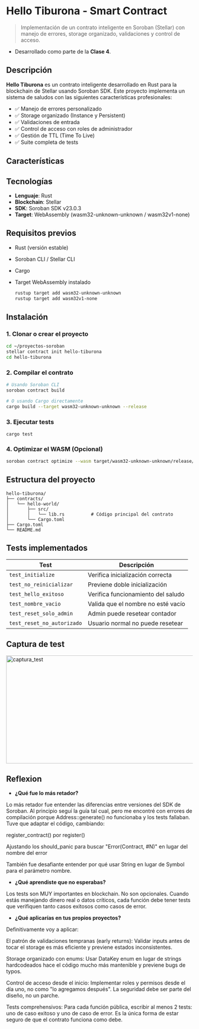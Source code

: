 # Hello Tiburona - Smart Contract 

> Implementación de un contrato inteligente en Soroban (Stellar) con manejo de errores, storage organizado, validaciones y control de acceso.

* Desarrollado como parte de la **Clase 4**.

##  Descripción

**Hello Tiburona** es un contrato inteligente desarrollado en Rust para la blockchain de Stellar usando Soroban SDK. Este proyecto implementa un sistema de saludos con las siguientes características profesionales:

- ✅ Manejo de errores personalizado
- ✅ Storage organizado (Instance y Persistent)
- ✅ Validaciones de entrada
- ✅ Control de acceso con roles de administrador
- ✅ Gestión de TTL (Time To Live)
- ✅ Suite completa de tests

## Características

## Tecnologías

- **Lenguaje**: Rust
- **Blockchain**: Stellar
- **SDK**: Soroban SDK v23.0.3
- **Target**: WebAssembly (wasm32-unknown-unknown / wasm32v1-none)

## Requisitos previos

- Rust (versión estable)
- Soroban CLI / Stellar CLI
- Cargo
- Target WebAssembly instalado

    ```bash
    rustup target add wasm32-unknown-unknown
    rustup target add wasm32v1-none
    ```

##  Instalación

### 1. Clonar o crear el proyecto

```bash
cd ~/proyectos-soroban
stellar contract init hello-tiburona
cd hello-tiburona
```

### 2. Compilar el contrato

```bash
# Usando Soroban CLI
soroban contract build

# O usando Cargo directamente
cargo build --target wasm32-unknown-unknown --release
```

### 3. Ejecutar tests


```
cargo test
```

### 4. Optimizar el WASM (Opcional)

```bash
soroban contract optimize --wasm target/wasm32-unknown-unknown/release/hello_world.wasm
```


##  Estructura del proyecto

```
hello-tiburona/
├── contracts/
│   └── hello-world/
│       ├── src/
│       │   └── lib.rs          # Código principal del contrato
│       └── Cargo.toml
├── Cargo.toml
└── README.md
```

## Tests implementados

| Test                       | Descripción                        |
|----------------------------|------------------------------------|
| `test_initialize`          | Verifica inicialización correcta   |
| `test_no_reinicializar`    | Previene doble inicialización      |
| `test_hello_exitoso`       | Verifica funcionamiento del saludo |
| `test_nombre_vacio`        | Valida que el nombre no esté vacío |
| `test_reset_solo_admin`    | Admin puede resetear contador      |
| `test_reset_no_autorizado` | Usuario normal no puede resetear   |

## Captura de test
<img width="942" height="291" alt="captura_test" src="https://github.com/user-attachments/assets/9b3aaa07-2101-46f8-b625-ac79808ffb56" />


## Reflexion
* **¿Qué fue lo más retador?**

Lo más retador fue entender las diferencias entre versiones del SDK de Soroban. Al principio seguí la guía tal cual, pero me encontré con errores de compilación porque Address::generate() no funcionaba y los tests fallaban. Tuve que adaptar el código, cambiando:

register_contract() por register()

Ajustando los should_panic para buscar "Error(Contract, #N)" en lugar del nombre del error

También fue desafiante entender por qué usar String en lugar de Symbol para el parámetro nombre.

* **¿Qué aprendiste que no esperabas?**

 Los tests son MUY importantes en blockchain. No son opcionales. Cuando estás manejando dinero real o datos críticos, cada función debe tener tests que verifiquen tanto casos exitosos como casos de error.
 
* **¿Qué aplicarías en tus propios proyectos?**

Definitivamente voy a aplicar:

El patrón de validaciones tempranas (early returns): Validar inputs antes de tocar el storage es más eficiente y previene estados inconsistentes.

Storage organizado con enums: Usar DataKey enum en lugar de strings hardcodeados hace el código mucho más mantenible y previene bugs de typos.

Control de acceso desde el inicio: Implementar roles y permisos desde el día uno, no como "lo agregamos después". La seguridad debe ser parte del diseño, no un parche.

Tests comprehensivos: Para cada función pública, escribir al menos 2 tests: uno de caso exitoso y uno de caso de error. Es la única forma de estar seguro de que el contrato funciona como debe.





